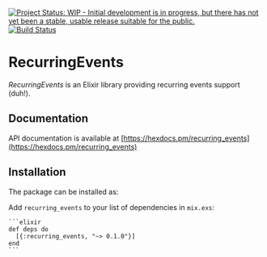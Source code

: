 [![Project Status: WIP - Initial development is in progress, but there has not yet been a stable, usable release suitable for the public.](http://www.repostatus.org/badges/latest/wip.svg)](http://www.repostatus.org/#wip)
[![Build Status](https://travis-ci.org/pbogut/recurring_events.svg?branch=master)](https://travis-ci.org/pbogut/recurring_events)

# RecurringEvents

*RecurringEvents* is an Elixir library providing recurring events support
(duh!).

## Documentation

API documentation is available at [https://hexdocs.pm/recurring_events](https://hexdocs.pm/recurring_events)

## Installation

The package can be installed as:

  Add `recurring_events` to your list of dependencies in `mix.exs`:

    ```elixir
    def deps do
      [{:recurring_events, "~> 0.1.0"}]
    end
    ```
